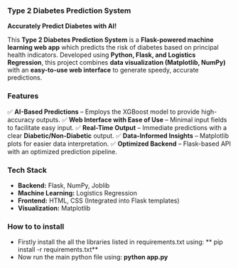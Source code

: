 ### Type 2 Diabetes Prediction System
**Accurately Predict Diabetes with AI!**

This **Type 2 Diabetes Prediction System** is a **Flask-powered machine learning web app** which predicts the risk of diabetes based on principal health indicators. Developed using **Python, Flask, and Logistics Regression**, this project combines **data visualization (Matplotlib, NumPy)** with an **easy-to-use web interface** to generate speedy, accurate predictions.

### Features

✅ **AI-Based Predictions** – Employs the XGBoost model to provide high-accuracy outputs.
✅ **Web Interface with Ease of Use** – Minimal input fields to facilitate easy input.
✅ **Real-Time Output** – Immediate predictions with a clear **Diabetic/Non-Diabetic** output.
✅ **Data-Informed Insights** – Matplotlib plots for easier data interpretation.
✅ **Optimized Backend** – Flask-based API with an optimized prediction pipeline.

### Tech Stack

- **Backend:** Flask, NumPy, Joblib  
- **Machine Learning:** Logistics Regression
- **Frontend:** HTML, CSS (Integrated into Flask templates)  
- **Visualization:** Matplotlib
  
### How to to install

- Firstly install the all the libraries listed in requirements.txt using: ** pip install -r requirements.txt**
- Now run the main python file using: **python app.py**
    
